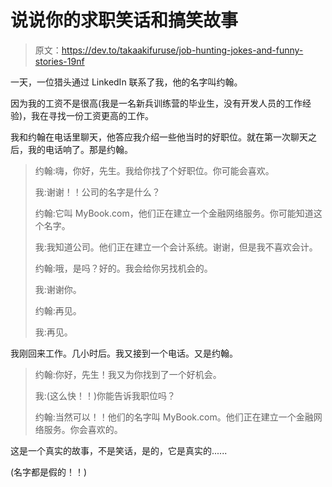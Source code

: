 # 说说你的求职笑话和搞笑故事

> 原文：<https://dev.to/takaakifuruse/job-hunting-jokes-and-funny-stories-19nf>

一天，一位猎头通过 LinkedIn 联系了我，他的名字叫约翰。

因为我的工资不是很高(我是一名新兵训练营的毕业生，没有开发人员的工作经验)，我在寻找一份工资更高的工作。

我和约翰在电话里聊天，他答应我介绍一些他当时的好职位。就在第一次聊天之后，我的电话响了。那是约翰。

> 约翰:嗨，你好，先生。我给你找了个好职位。你可能会喜欢。
> 
> 我:谢谢！！公司的名字是什么？
> 
> 约翰:它叫 MyBook.com，他们正在建立一个金融网络服务。你可能知道这个名字。
> 
> 我:我知道公司。他们正在建立一个会计系统。谢谢，但是我不喜欢会计。
> 
> 约翰:哦，是吗？好的。我会给你另找机会的。
> 
> 我:谢谢你。
> 
> 约翰:再见。
> 
> 我:再见。

我刚回来工作。几小时后。我又接到一个电话。又是约翰。

> 约翰:你好，先生！我又为你找到了一个好机会。
> 
> 我:(这么快！！)你能告诉我职位吗？
> 
> 约翰:当然可以！！他们的名字叫 MyBook.com。他们正在建立一个金融网络服务。你会喜欢的。

这是一个真实的故事，不是笑话，是的，它是真实的......

(名字都是假的！！)